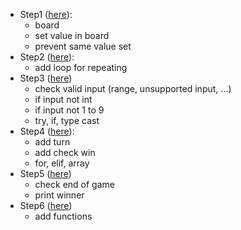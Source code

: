 - Step1 ([here](./step1.py)):
    - board
    - set value in board
    - prevent same value set
- Step2 ([here](./step2.py)):
    - add loop for repeating
- Step3 ([here](./step3.py))
    - check valid input (range, unsupported input, ...)
    - if input not int
    - if input not 1 to 9
    - try, if, type cast
- Step4 ([here](./step4.py)):
    - add turn 
    - add check win
    - for, elif, array
- Step5 ([here](./step5.py))
    - check end of game
    - print winner
- Step6 ([here](./step6.py))
    - add functions